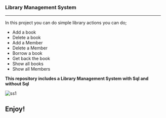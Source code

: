 ### Library Management System
--------------------------------
In this project you can do simple library actions you can do;
* Add a book
* Delete a book
* Add a Member
* Delete a Member
* Borrow a book
* Get back the book
* Show all books
* Show all Members

**This repository includes a Library Management System with Sql and without Sql**




![ss1]([http://url/to/img.png](https://github.com/Arda-Bayarer/Library_Management_System/assets/159937817/d1a9badf-bc69-462a-a0a3-10a2a7649a8d)https://github.com/Arda-Bayarer/Library_Management_System/assets/159937817/d1a9badf-bc69-462a-a0a3-10a2a7649a8d)


## Enjoy!

